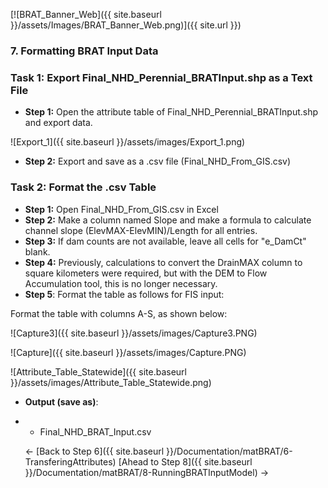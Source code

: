 [![BRAT_Banner_Web]({{ site.baseurl }}/assets/Images/BRAT_Banner_Web.png)]({{ site.url }})

### 7. Formatting BRAT Input Data

### Task 1: Export Final_NHD_Perennial_BRATInput.shp as a Text File

- **Step 1:** Open the attribute table of Final_NHD_Perennial_BRATInput.shp and export data.

![Export_1]({{ site.baseurl }}/assets/images/Export_1.png)

- **Step 2:** Export and save as a .csv file (Final_NHD_From_GIS.csv)

### Task 2: Format the .csv Table

- **Step 1:** Open Final_NHD_From_GIS.csv in Excel
- **Step 2:** Make a column named Slope and make a formula to calculate channel slope (ElevMAX-ElevMIN)/Length for all entries.
- **Step 3:** If dam counts are not available, leave all cells for "e_DamCt" blank.
- **Step 4:** Previously, calculations to convert the DrainMAX column to square kilometers were required, but with the DEM to Flow Accumulation tool, this is no longer necessary.
- **Step 5**: Format the table as follows for FIS input:

Format the table  with columns A-S, as shown below:

![Capture3]({{ site.baseurl }}/assets/images/Capture3.PNG)

![Capture]({{ site.baseurl }}/assets/images/Capture.PNG)

![Attribute_Table_Statewide]({{ site.baseurl }}/assets/images/Attribute_Table_Statewide.png)

- **Output (save as)**: 

- - Final_NHD_BRAT_Input.csv

  <- [Back to Step 6]({{ site.baseurl }}/Documentation/matBRAT/6-TransferingAttributes)        [Ahead to Step 8]({{ site.baseurl }}/Documentation/matBRAT/8-RunningBRATInputModel) ->


